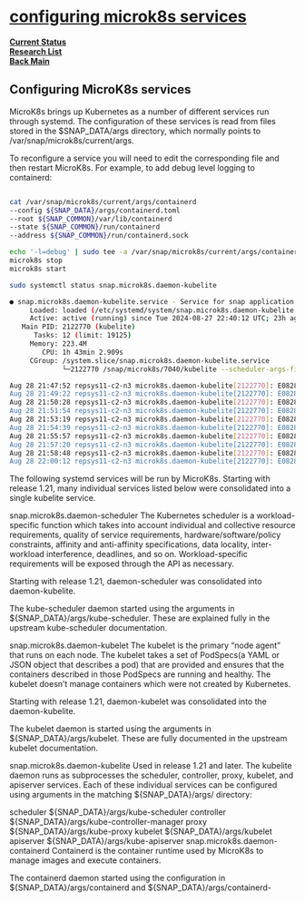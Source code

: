 # **[configuring microk8s services](https://microk8s.io/docs/configuring-services)**

**[Current Status](../../../../development/status/weekly/current_status.md)**\
**[Research List](../../../research_list.md)**\
**[Back Main](../../../../README.md)**

## Configuring MicroK8s services

MicroK8s brings up Kubernetes as a number of different services run through systemd. The configuration of these services is read from files stored in the $SNAP_DATA/args directory, which normally points to /var/snap/microk8s/current/args.

To reconfigure a service you will need to edit the corresponding file and then restart MicroK8s. For example, to add debug level logging to containerd:

```bash

cat /var/snap/microk8s/current/args/containerd 
--config ${SNAP_DATA}/args/containerd.toml
--root ${SNAP_COMMON}/var/lib/containerd
--state ${SNAP_COMMON}/run/containerd
--address ${SNAP_COMMON}/run/containerd.sock

echo '-l=debug' | sudo tee -a /var/snap/microk8s/current/args/containerd
microk8s stop
microk8s start

sudo systemctl status snap.microk8s.daemon-kubelite

● snap.microk8s.daemon-kubelite.service - Service for snap application microk8s.daemon-kubelite
     Loaded: loaded (/etc/systemd/system/snap.microk8s.daemon-kubelite.service; enabled; vendor preset: enabled)
     Active: active (running) since Tue 2024-08-27 22:40:12 UTC; 23h ago
   Main PID: 2122770 (kubelite)
      Tasks: 12 (limit: 19125)
     Memory: 223.4M
        CPU: 1h 43min 2.909s
     CGroup: /system.slice/snap.microk8s.daemon-kubelite.service
             └─2122770 /snap/microk8s/7040/kubelite --scheduler-args-file=/var/snap/microk8s/7040/args/kube-scheduler --controller-manager-args-file=/var/snap/microk8s/7040/args/kube-controller-manager ->

Aug 28 21:47:52 repsys11-c2-n3 microk8s.daemon-kubelite[2122770]: E0828 21:47:52.421564 2122770 dns.go:153] "Nameserver limits exceeded" err="Nameserver limits were exceeded, some nameservers have been o>
Aug 28 21:49:22 repsys11-c2-n3 microk8s.daemon-kubelite[2122770]: E0828 21:49:22.420030 2122770 dns.go:153] "Nameserver limits exceeded" err="Nameserver limits were exceeded, some nameservers have been o>
Aug 28 21:50:28 repsys11-c2-n3 microk8s.daemon-kubelite[2122770]: E0828 21:50:28.422347 2122770 dns.go:153] "Nameserver limits exceeded" err="Nameserver limits were exceeded, some nameservers have been o>
Aug 28 21:51:54 repsys11-c2-n3 microk8s.daemon-kubelite[2122770]: E0828 21:51:54.422005 2122770 dns.go:153] "Nameserver limits exceeded" err="Nameserver limits were exceeded, some nameservers have been o>
Aug 28 21:53:19 repsys11-c2-n3 microk8s.daemon-kubelite[2122770]: E0828 21:53:19.420928 2122770 dns.go:153] "Nameserver limits exceeded" err="Nameserver limits were exceeded, some nameservers have been o>
Aug 28 21:54:39 repsys11-c2-n3 microk8s.daemon-kubelite[2122770]: E0828 21:54:39.422314 2122770 dns.go:153] "Nameserver limits exceeded" err="Nameserver limits were exceeded, some nameservers have been o>
Aug 28 21:55:57 repsys11-c2-n3 microk8s.daemon-kubelite[2122770]: E0828 21:55:57.421760 2122770 dns.go:153] "Nameserver limits exceeded" err="Nameserver limits were exceeded, some nameservers have been o>
Aug 28 21:57:20 repsys11-c2-n3 microk8s.daemon-kubelite[2122770]: E0828 21:57:20.421902 2122770 dns.go:153] "Nameserver limits exceeded" err="Nameserver limits were exceeded, some nameservers have been o>
Aug 28 21:58:48 repsys11-c2-n3 microk8s.daemon-kubelite[2122770]: E0828 21:58:48.421390 2122770 dns.go:153] "Nameserver limits exceeded" err="Nameserver limits were exceeded, some nameservers have been o>
Aug 28 22:00:12 repsys11-c2-n3 microk8s.daemon-kubelite[2122770]: E0828 22:00:12.421016 2122770 dns.go:153] "Nameserver limits exceeded" err="Nameserver limits were exceeded, some nameservers have been o
```

The following systemd services will be run by MicroK8s. Starting with release 1.21, many individual services listed below were consolidated into a single kubelite service.

snap.microk8s.daemon-scheduler
The Kubernetes scheduler is a workload-specific function which takes into account individual and collective resource requirements, quality of service requirements, hardware/software/policy constraints, affinity and anti-affinity specifications, data locality, inter-workload interference, deadlines, and so on. Workload-specific requirements will be exposed through the API as necessary.

Starting with release 1.21, daemon-scheduler was consolidated into daemon-kubelite.

The kube-scheduler daemon started using the arguments in ${SNAP_DATA}/args/kube-scheduler. These are explained fully in the upstream kube-scheduler documentation.

snap.microk8s.daemon-kubelet
The kubelet is the primary “node agent” that runs on each node. The kubelet takes a set of PodSpecs(a YAML or JSON object that describes a pod) that are provided and ensures that the containers described in those PodSpecs are running and healthy. The kubelet doesn’t manage containers which were not
created by Kubernetes.

Starting with release 1.21, daemon-kubelet was consolidated into the daemon-kubelite.

The kubelet daemon is started using the arguments in ${SNAP_DATA}/args/kubelet. These are fully documented in the upstream
kubelet documentation.

snap.microk8s.daemon-kubelite
Used in release 1.21 and later. The kubelite daemon runs as subprocesses the scheduler, controller, proxy, kubelet, and apiserver services. Each of these individual services can be configured using arguments in the matching ${SNAP_DATA}/args/ directory:

scheduler ${SNAP_DATA}/args/kube-scheduler
controller ${SNAP_DATA}/args/kube-controller-manager
proxy ${SNAP_DATA}/args/kube-proxy
kubelet ${SNAP_DATA}/args/kubelet
apiserver ${SNAP_DATA}/args/kube-apiserver
snap.microk8s.daemon-containerd
Containerd is the container runtime used by MicroK8s to manage images and execute containers.

The containerd daemon started using the configuration in
${SNAP_DATA}/args/containerd and ${SNAP_DATA}/args/containerd-
